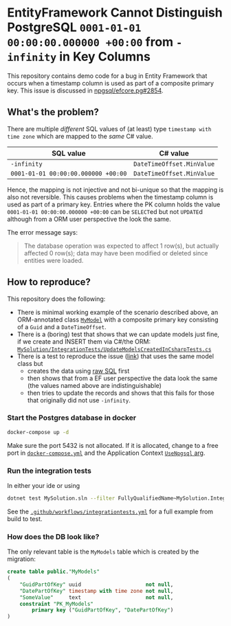 # EntityFramework Cannot Distinguish PostgreSQL `0001-01-01 00:00:00.000000 +00:00` from `-infinity` in Key Columns

This repository contains demo code for a bug in Entity Framework that occurs when a timestamp column is used as part of a composite primary key.
This issue is discussed in [npgsql/efcore.pg#2854](https://github.com/npgsql/efcore.pg/issues/2854).

## What's the problem?

There are multiple _different_ SQL values of (at least) type `timestamp with time zone` which are mapped to the _same_ C# value.

| SQL value                           | C# value                  |
| ----------------------------------- | ------------------------- |
| `-infinity`                         | `DateTimeOffset.MinValue` |
| `0001-01-01 00:00:00.000000 +00:00` | `DateTimeOffset.MinValue` |

Hence, the mapping is not injective and not bi-unique so that the mapping is also not reversible.
This causes problems when the timestamp column is used as part of a primary key.
Entries where the PK column holds the value `0001-01-01 00:00:00.000000 +00:00` can be `SELECT`ed but not `UPDATE`d although from a ORM user perspective the look the same.

The error message says:

> The database operation was expected to affect 1 row(s), but actually affected 0 row(s); data may have been modified or deleted since entities were loaded.

## How to reproduce?

This repository does the following:

- There is minimal working example of the scenario described above, an ORM-annotated class [`MyModel`](MySolution/DataModelAndMigration/MyModel.cs) with a composite primary key consisting of a `Guid` and a `DateTimeOffset`.
- There is a (boring) test that shows that we can update models just fine, if we create and INSERT them via C#/the ORM: [`MySolution/IntegrationTests/UpdateModelsCreatedInCsharpTests.cs`](MySolution/IntegrationTests/UpdateModelsCreatedInCsharpTests.cs)
- There is a test to reproduce the issue ([link](MySolution/IntegrationTests/UpdateExistingDataTests.cs)) that uses the same model class but
  - creates the data using [raw SQL](MySolution/IntegrationTests/upsert_example_data.sql) first
  - then shows that from a EF user perspective the data look the same (the values named above are indistinguishable)
  - then tries to update the records and shows that this fails for those that originally did not use `-infinity`.

### Start the Postgres database in docker

```bash
docker-compose up -d
```

Make sure the port 5432 is not allocated.
If it is allocated, change to a free port in [`docker-compose.yml`](docker-compose.yml) and the Application
Context [`UseNpgsql` arg](MySolution/DataModelAndMigration/ApplicationContext.cs#L16).

### Run the integration tests

In either your ide or using

```bash
dotnet test MySolution.sln --filter FullyQualifiedName~MySolution.IntegrationTests
```

See the [`.github/workflows/integrationtests.yml`](.github/workflows/integrationtests.yml) for a full example from build to test.

### How does the DB look like?

The only relevant table is the `MyModels` table which is created by the migration:

```sql
create table public."MyModels"
(
    "GuidPartOfKey" uuid                     not null,
    "DatePartOfKey" timestamp with time zone not null,
    "SomeValue"     text                     not null,
    constraint "PK_MyModels"
        primary key ("GuidPartOfKey", "DatePartOfKey")
)
```
